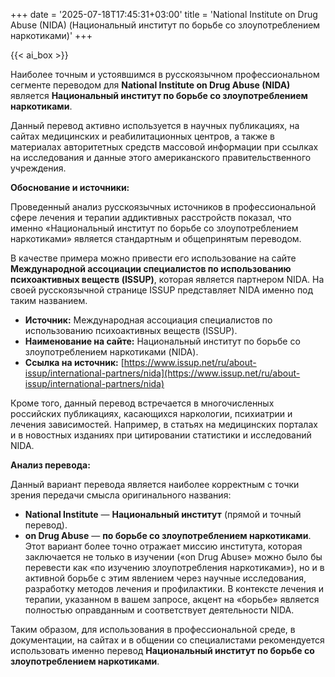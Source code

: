 +++
date = '2025-07-18T17:45:31+03:00'
title = 'National Institute on Drug Abuse (NIDA) (Национальный институт по борьбе со злоупотреблением наркотиками)'
+++

{{< ai_box >}}

Наиболее точным и устоявшимся в русскоязычном профессиональном сегменте переводом для **National Institute on Drug Abuse (NIDA)** является **Национальный институт по борьбе со злоупотреблением наркотиками**.

Данный перевод активно используется в научных публикациях, на сайтах медицинских и реабилитационных центров, а также в материалах авторитетных средств массовой информации при ссылках на исследования и данные этого американского правительственного учреждения.

**Обоснование и источники:**

Проведенный анализ русскоязычных источников в профессиональной сфере лечения и терапии аддиктивных расстройств показал, что именно «Национальный институт по борьбе со злоупотреблением наркотиками» является стандартным и общепринятым переводом.

В качестве примера можно привести его использование на сайте **Международной ассоциации специалистов по использованию психоактивных веществ (ISSUP)**, которая является партнером NIDA. На своей русскоязычной странице ISSUP представляет NIDA именно под таким названием.

* **Источник:** Международная ассоциация специалистов по использованию психоактивных веществ (ISSUP).
* **Наименование на сайте:** Национальный институт по борьбе со злоупотреблением наркотиками (NIDA).
* **Ссылка на источник:** [https://www.issup.net/ru/about-issup/international-partners/nida](https://www.issup.net/ru/about-issup/international-partners/nida)

Кроме того, данный перевод встречается в многочисленных российских публикациях, касающихся наркологии, психиатрии и лечения зависимостей. Например, в статьях на медицинских порталах и в новостных изданиях при цитировании статистики и исследований NIDA.

**Анализ перевода:**

Данный вариант перевода является наиболее корректным с точки зрения передачи смысла оригинального названия:

* **National Institute** — **Национальный институт** (прямой и точный перевод).
* **on Drug Abuse** — **по борьбе со злоупотреблением наркотиками**. Этот вариант более точно отражает миссию института, которая заключается не только в изучении («on Drug Abuse» можно было бы перевести как «по изучению злоупотребления наркотиками»), но и в активной борьбе с этим явлением через научные исследования, разработку методов лечения и профилактики. В контексте лечения и терапии, указанном в вашем запросе, акцент на «борьбе» является полностью оправданным и соответствует деятельности NIDA.

Таким образом, для использования в профессиональной среде, в документации, на сайтах и в общении со специалистами рекомендуется использовать именно перевод **Национальный институт по борьбе со злоупотреблением наркотиками**.
